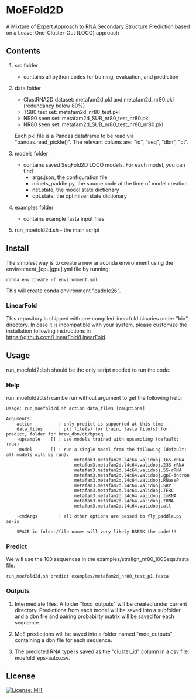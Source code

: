 # MoEFold2D
A Mixture of Expert Approach to RNA Secondary Structure Prediction based on a Leave-One-Cluster-Out (LOCO) approach

## Contents
1. src folder
   - contains all python codes for training, evaluation, and prediction
2. data folder
   - ClustRNA2D dataset: metafam2d.pkl and metafam2d_nr80.pkl (redundancy below 80%)
   - TS80 test set: metafam2d_nr80_test.pkl
   - NR90 seen set: metafam2d_SUB_nr80_test_nr80.pkl
   - NR80 seen set: metafam2d_SUB_nr80_test_nr80_nr80.pkl
   
   Each pkl file is a Pandas dataframe to be read via "pandas.read_pickle()". The relevant colums are: "id", "seq", "dbn", "ct".
3. models folder
   - contains saved SeqFold2D LOCO models. For each model, you can find 
      - args.json, the configuration file
      - minets_paddle.py, the source code at the time of model creation
      - net.state, the model state dictionary
      - opt.state, the optimizer state dictionary
4. examples folder
   - contains example fasta input files
5. run_moefold2d.sh - the main script

   
## Install
The simplest way is to create a new anaconda environment using the environment_[cpu|gpu].yml file by running:

`conda env create -f environment.yml`

This will create conda environment "paddle26".

### LinearFold
This repository is shipped with pre-compiled linearfold binaries under "bin" directory. In case it is incompatible with your system, please customize the installation following instructions in https://github.com/LinearFold/LinearFold.

## Usage
run_moefold2d.sh should be the only script needed to run the code. 

### Help
run_moefold2d.sh can be run without argument to get the following help:

```
Usage: run_moefold2d.sh action data_files [cmOptions]

Arguments:
    action          : only predict is supported at this time
    data_files      : pkl file(s) for train, fasta file(s) for predict, folder for brew_dbn/ct/bpseq
    -upsample    [] : use models trained with upsampling (default: True)
    -model       [] : run a single model from the following (default: all models will be run):
                          metafam3.metafam2d.l4c64.validobj.16S-rRNA                              
                          metafam3.metafam2d.l4c64.validobj.23S-rRNA                              
                          metafam3.metafam2d.l4c64.validobj.5S-rRNA                               
                          metafam3.metafam2d.l4c64.validobj.gpI-intron                            
                          metafam3.metafam2d.l4c64.validobj.RNaseP                                
                          metafam3.metafam2d.l4c64.validobj.SRP                                   
                          metafam3.metafam2d.l4c64.validobj.TERC                                  
                          metafam3.metafam2d.l4c64.validobj.tmRNA                                 
                          metafam3.metafam2d.l4c64.validobj.tRNA                                  
                          metafam3.metafam2d.l4c64.validobj.all                                   

    -cmdArgs        : all other options are passed to fly_paddle.py as-is

    SPACE in folder/file names will very likely BREAK the code!!!
```

### Predict
We will use the 100 sequences in the examples/stralign_nr80_100Seqs.fasta file:

```
run_moefold2d.sh predict examples/metafam2d_nr80_test_p1.fasta 
```

### Outputs
1. Intermediate files. A folder "loco_outputs" will be created under current directory. Predictions from each model will be saved into a subfolder and a dbn file and pairing probability matrix will be saved for each sequence.

2. MoE predictions will be saved into a folder named "moe_outputs" containing a dbn file for each sequence. 

3. The predicted RNA type is saved as the "cluster_id" column in a csv file: moefold_eps-auto.csv.

## License
[![License: MIT](https://img.shields.io/badge/License-MIT-yellow.svg)](https://opensource.org/licenses/MIT)